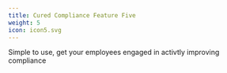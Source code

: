 ```yaml
---
title: Cured Compliance Feature Five
weight: 5
icon: icon5.svg
---
```


Simple to use, get your employees engaged in activtly improving compliance
